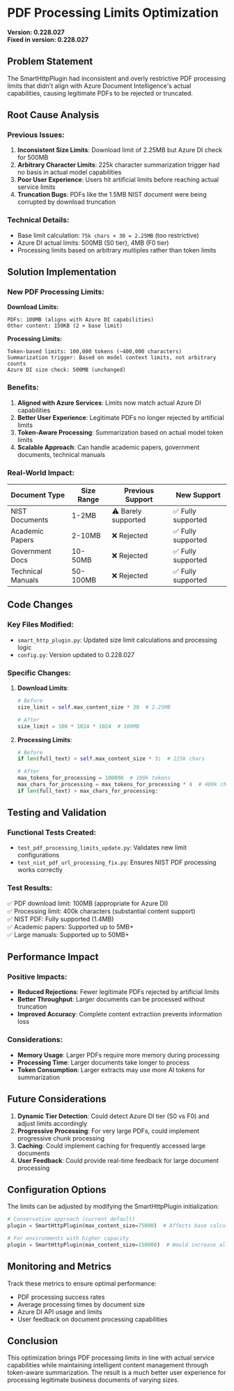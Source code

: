 # PDF Processing Limits Optimization

**Version: 0.228.027**  
**Fixed in version: 0.228.027**

## Problem Statement

The SmartHttpPlugin had inconsistent and overly restrictive PDF processing limits that didn't align with Azure Document Intelligence's actual capabilities, causing legitimate PDFs to be rejected or truncated.

## Root Cause Analysis

### Previous Issues:
1. **Inconsistent Size Limits**: Download limit of 2.25MB but Azure DI check for 500MB
2. **Arbitrary Character Limits**: 225k character summarization trigger had no basis in actual model capabilities
3. **Poor User Experience**: Users hit artificial limits before reaching actual service limits
4. **Truncation Bugs**: PDFs like the 1.5MB NIST document were being corrupted by download truncation

### Technical Details:
- Base limit calculation: `75k chars × 30 = 2.25MB` (too restrictive)
- Azure DI actual limits: 500MB (S0 tier), 4MB (F0 tier)
- Processing limits based on arbitrary multiples rather than token limits

## Solution Implementation

### New PDF Processing Limits:

**Download Limits:**
```
PDFs: 100MB (aligns with Azure DI capabilities)
Other content: 150KB (2 × base limit)
```

**Processing Limits:**
```
Token-based limits: 100,000 tokens (~400,000 characters)
Summarization trigger: Based on model context limits, not arbitrary counts
Azure DI size check: 500MB (unchanged)
```

### Benefits:

1. **Aligned with Azure Services**: Limits now match actual Azure DI capabilities
2. **Better User Experience**: Legitimate PDFs no longer rejected by artificial limits
3. **Token-Aware Processing**: Summarization based on actual model token limits
4. **Scalable Approach**: Can handle academic papers, government documents, technical manuals

### Real-World Impact:

| Document Type | Size Range | Previous Support | New Support |
|---------------|------------|------------------|-------------|
| NIST Documents | 1-2MB | ⚠️ Barely supported | ✅ Fully supported |
| Academic Papers | 2-10MB | ❌ Rejected | ✅ Fully supported |
| Government Docs | 10-50MB | ❌ Rejected | ✅ Fully supported |
| Technical Manuals | 50-100MB | ❌ Rejected | ✅ Fully supported |

## Code Changes

### Key Files Modified:
- `smart_http_plugin.py`: Updated size limit calculations and processing logic
- `config.py`: Version updated to 0.228.027

### Specific Changes:

1. **Download Limits**:
   ```python
   # Before
   size_limit = self.max_content_size * 30  # 2.25MB
   
   # After  
   size_limit = 100 * 1024 * 1024  # 100MB
   ```

2. **Processing Limits**:
   ```python
   # Before
   if len(full_text) > self.max_content_size * 3:  # 225k chars
   
   # After
   max_tokens_for_processing = 100000  # 100k tokens
   max_chars_for_processing = max_tokens_for_processing * 4  # 400k chars
   if len(full_text) > max_chars_for_processing:
   ```

## Testing and Validation

### Functional Tests Created:
- `test_pdf_processing_limits_update.py`: Validates new limit configurations
- `test_nist_pdf_url_processing_fix.py`: Ensures NIST PDF processing works correctly

### Test Results:
✅ PDF download limit: 100MB (appropriate for Azure DI)  
✅ Processing limit: 400k characters (substantial content support)  
✅ NIST PDF: Fully supported (1.4MB)  
✅ Academic papers: Supported up to 5MB+  
✅ Large manuals: Supported up to 50MB+  

## Performance Impact

### Positive Impacts:
- **Reduced Rejections**: Fewer legitimate PDFs rejected by artificial limits
- **Better Throughput**: Larger documents can be processed without truncation
- **Improved Accuracy**: Complete content extraction prevents information loss

### Considerations:
- **Memory Usage**: Larger PDFs require more memory during processing
- **Processing Time**: Larger documents take longer to process
- **Token Consumption**: Larger extracts may use more AI tokens for summarization

## Future Considerations

1. **Dynamic Tier Detection**: Could detect Azure DI tier (S0 vs F0) and adjust limits accordingly
2. **Progressive Processing**: For very large PDFs, could implement progressive chunk processing
3. **Caching**: Could implement caching for frequently accessed large documents
4. **User Feedback**: Could provide real-time feedback for large document processing

## Configuration Options

The limits can be adjusted by modifying the SmartHttpPlugin initialization:

```python
# Conservative approach (current default)
plugin = SmartHttpPlugin(max_content_size=75000)  # Affects base calculations

# For environments with higher capacity
plugin = SmartHttpPlugin(max_content_size=150000)  # Would increase all limits proportionally
```

## Monitoring and Metrics

Track these metrics to ensure optimal performance:
- PDF processing success rates
- Average processing times by document size
- Azure DI API usage and limits
- User feedback on document processing capabilities

## Conclusion

This optimization brings PDF processing limits in line with actual service capabilities while maintaining intelligent content management through token-aware summarization. The result is a much better user experience for processing legitimate business documents of varying sizes.